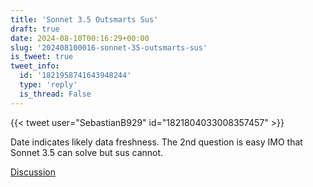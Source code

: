 ```yaml
---
title: 'Sonnet 3.5 Outsmarts Sus'
draft: true
date: 2024-08-10T00:16:29+00:00
slug: '202408100016-sonnet-35-outsmarts-sus'
is_tweet: true
tweet_info:
  id: '1821958741643948244'
  type: 'reply'
  is_thread: False
---
```




{{< tweet user="SebastianB929" id="1821804033008357457" >}}

Date indicates likely data freshness. The 2nd question is easy IMO that Sonnet 3.5 can solve but sus cannot.

[Discussion](https://x.com/sytelus/status/1821958741643948244)
